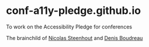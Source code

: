 # conf-a11y-pledge.github.io

To work on the Accessibility Pledge for conferences

The brainchild of [Nicolas Steenhout](https://github.com/vavroom) and [Denis Boudreau](https://github.com/dboudreau)
